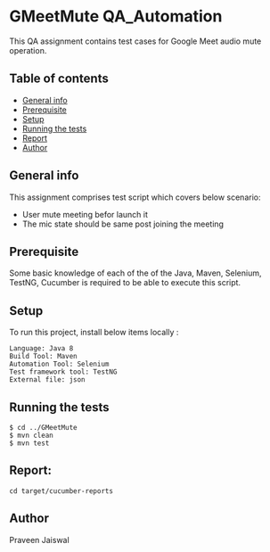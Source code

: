 # GMeetMute QA_Automation
This QA assignment contains test cases for Google Meet audio mute operation. 

## Table of contents
* [General info](#general-info)
* [Prerequisite](#technologies)
* [Setup](#setup)
* [Running the tests](#running-the-tests)
* [Report](#report)
* [Author](#author)

## General info
This assignment comprises test script which covers below scenario:
* User mute meeting befor launch it
* The mic state should be same post joining the meeting

## Prerequisite
Some basic knowledge of each of the of the Java, Maven, Selenium, TestNG, Cucumber is required to be able to execute this script.
	
## Setup
To run this project, install below items locally : 

```
Language: Java 8
Build Tool: Maven
Automation Tool: Selenium
Test framework tool: TestNG
External file: json
```

## Running the tests
```
$ cd ../GMeetMute
$ mvn clean
$ mvn test
```


## Report:

```cd target/cucumber-reports```

## Author
Praveen Jaiswal


